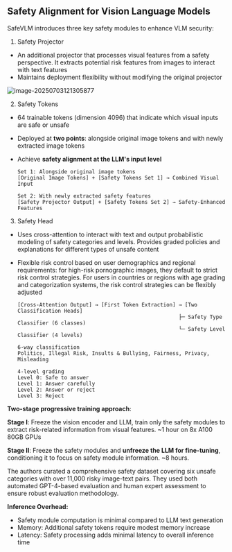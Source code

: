 ## Safety Alignment for Vision Language Models

SafeVLM introduces three key safety modules to enhance VLM security:

1. Safety Projector

- An additional projector that processes visual features from a safety perspective. It extracts potential risk features from images to interact with text features
- Maintains deployment flexibility without modifying the original projector

![image-20250703121305877](C:/Users/HP/AppData/Roaming/Typora/typora-user-images/image-20250703121305877.png)

2. Safety Tokens

- 64 trainable tokens (dimension 4096) that indicate which visual inputs are safe or unsafe

- Deployed at **two points**: alongside original image tokens and with newly extracted image tokens

- Achieve **safety alignment at the LLM's input level**

  ```
  Set 1: Alongside original image tokens
  [Original Image Tokens] + [Safety Tokens Set 1] → Combined Visual Input
  
  Set 2: With newly extracted safety features  
  [Safety Projector Output] + [Safety Tokens Set 2] → Safety-Enhanced Features
  ```

3. Safety Head

- Uses cross-attention to interact with text and output probabilistic modeling of safety categories and levels. Provides graded policies and explanations for different types of unsafe content

- Flexible risk control based on user demographics and regional requirements: for high-risk pornographic images, they default to strict risk control strategies. For users in countries or regions with age grading and categorization systems, the risk control strategies can be flexibly adjusted

  ```
  [Cross-Attention Output] → [First Token Extraction] → [Two Classification Heads]
                                                      ├─ Safety Type Classifier (6 classes)
                                                      └─ Safety Level Classifier (4 levels)
                                                      
  6-way classification
  Politics, Illegal Risk, Insults & Bullying, Fairness, Privacy, Misleading
  
  4-level grading
  Level 0: Safe to answer
  Level 1: Answer carefully
  Level 2: Answer or reject
  Level 3: Reject
  ```

**Two-stage progressive training approach**:

**Stage I**: Freeze the vision encoder and LLM, train only the safety modules to extract risk-related information from visual features. ~1 hour on 8x A100 80GB GPUs

**Stage II**: Freeze the safety modules and **unfreeze the LLM for fine-tuning**, conditioning it to focus on safety module information. ~8 hours.

The authors curated a comprehensive safety dataset covering six unsafe categories with over 11,000 risky image-text pairs. They used both automated GPT-4-based evaluation and human expert assessment to ensure robust evaluation methodology.

**Inference Overhead:**

- Safety module computation is minimal compared to LLM text generation
- Memory: Additional safety tokens require modest memory increase
- Latency: Safety processing adds minimal latency to overall inference time